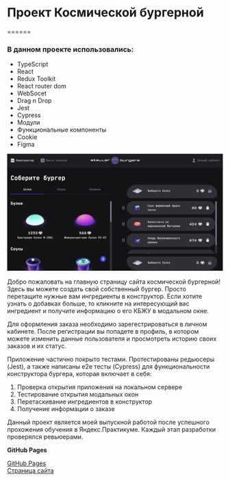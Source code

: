# Проект Космической бургерной
======

### В данном проекте использовались:

* TypeScript
* React
* Redux Toolkit
* React router dom
* WebSocet
* Drag n Drop
* Jest
* Cypress
* Модули
* Функциональные компоненты
* Сookie
* Figma

![Начальная страница сайта](https://github.com/SemaJenya/burger-project/raw/repository_cleaning/src/images/main-page.png)

Добро пожаловать на главную страницу сайта космической бургерной!   
Здесь вы можете создать свой собственный бургер. Просто перетащите нужные вам ингредиенты в конструктор. Если хотите узнать о добавках больше, то кликните на интересующий вас ингредиент и получите информацию о его КБЖУ в модальном окне.   

Для оформления заказа необходимо зарегестрироваться в личном кабинете. После регистрации вы попадете в профиль, в котором можете изменить данные пользователя и просмотреть историю своих заказов и их статус.   


Приложение частично покрыто тестами. Протестированы редьюсеры (Jest), а также написаны e2e тесты (Cypress) для функциональности конструктора бургера, которая включает в себя: 

1. Проверка открытия приложения на локальном сервере
2. Тестирование открытия модальных окон
3. Перетаскивание ингредиентов в конструктор
4. Получение информации о заказе

Данный проект является моей выпускной работой после успешного прохожения обучения в Яндекс.Практикуме. Каждый этап разработки проверялся ревьюерами. 

**GitHub Pages**

[GitHub Pages](https://semajenya.github.io/burger-project/)  
[Страница сайта](https://sardelka.nomoredomains.rocks)
